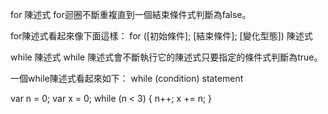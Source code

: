 for 陳述式
for迴圈不斷重複直到一個結束條件式判斷為false。

for陳述式看起來像下面這樣：
for ([初始條件]; [結束條件]; [變化型態])
  陳述式

while 陳述式
while 陳述式會不斷執行它的陳述式只要指定的條件式判斷為true。

一個while陳述式看起來如下：
while (condition)
  statement

var n = 0;
var x = 0;
while (n < 3) {
  n++;
  x += n;
}